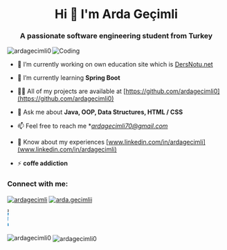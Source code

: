 <h1 align="center">Hi  👋 I'm Arda Geçimli</h1>
<h3 align="center">A passionate software engineering student from Turkey</h3>
<img align="right" alt="Coding" width="400" src="https://i.pinimg.com/originals/e8/f4/53/e8f453469a3ec97ecd354df465d73913.gif">

<p align="left"> <img src="https://komarev.com/ghpvc/?username=ardagecimli0&label=Profile%20views&color=0e75b6&style=flat" alt="ardagecimli0" /> </p>

-  🔭  I’m currently working on own education site which is [DersNotu.net](www.dersnotu.net)

-  🌱  I’m currently learning **Spring Boot**

-  👨‍💻 All of my projects are available at [https://github.com/ardagecimli0](https://github.com/ardagecimli0)

-  💬  Ask me about **Java, OOP, Data Structures, HTML / CSS**

-  📫  Feel free to reach me **ardagecimli70@gmail.com*

-  📄  Know about my experiences [www.linkedin.com/in/ardagecimli](www.linkedin.com/in/ardagecimli)

-  ⚡ **coffe addiction**

<h3 align="left">Connect with me:</h3>
<p align="left">
<a href="https://linkedin.com/in/ardagecimli" target="blank"><img align="center" src="https://raw.githubusercontent.com/rahuldkjain/github-profile-readme-generator/master/src/images/icons/Social/linked-in-alt.svg" alt="ardagecimli" height="30" width="40" /></a>
<a href="https://instagram.com/arda.gecimlii" target="blank"><img align="center" src="https://raw.githubusercontent.com/rahuldkjain/github-profile-readme-generator/master/src/images/icons/Social/instagram.svg" alt="arda.gecimlii" height="30" width="40" /></a>
</p>

<p align="left"> <a href="abguzellik.com" target="_blank" rel="noreferrer"> <img src="https://raw.githubusercontent.com/devicons/devicon/master/icons/css3/css3-original-wordmark.svg" alt="css3" width="4JUdGzvrMFDWrUUwY3toJATSeNwjn54LkCnKBPRzDuhzi5vSepHfUckJNxRL2gjkNrSqtCoRUrEDAgRwsQvVCjZbRyFTLRNyDmT1a1boZV://raw.githubusercontent.com/devicons/devicon/master/icons/html5/html5-original-wordmark.svg" alt="html5" width="4JUdGzvrMFDWrUUwY3toJATSeNwjn54LkCnKBPRzDuhzi5vSepHfUckJNxRL2gjkNrSqtCoRUrEDAgRwsQvVCjZbRyFTLRNyDmT1a1boZVraw.githubusercontent.com/devicons/devicon/master/icons/java/java-original.svg" alt="java" width="4JUdGzvrMFDWrUUwY3toJATSeNwjn54LkCnKBPRzDuhzi5vSepHfUckJNxRL2gjkNrSqtCoRUrEDAgRwsQvVCjZbRyFTLRNyDmT1a1boZVraw.githubusercontent.com/devicons/devicon/master/icons/mysql/mysql-original-wordmark.svg" alt="mysql" width="4JUdGzvrMFDWrUUwY3toJATSeNwjn54LkCnKBPRzDuhzi5vSepHfUckJNxRL2gjkNrSqtCoRUrEDAgRwsQvVCjZbRyFTLRNyDmT1a1boZVhttps://raw.githubusercontent.com/devicons/devicon/master/icons/photoshop/photoshop-line.svg" alt="photoshop" width="4JUdGzvrMFDWrUUwY3toJATSeNwjn54LkCnKBPRzDuhzi5vSepHfUckJNxRL2gjkNrSqtCoRUrEDAgRwsQvVCjZbRyFTLRNyDmT1a1boZVvectorlogo.zone/logos/springio/springio-icon.svg" alt="spring" width="40" height="40"/> </a> </p>

<p><img align="left" src="https://github-readme-stats.vercel.app/api/top-langs?username=ardagecimli0&show_icons=true&locale=en&layout=compact" alt="ardagecimli0" /></p>

<p>&nbsp;<img align="center" src="https://github-readme-stats.vercel.app/api?username=ardagecimli0&show_icons=true&locale=en" alt="ardagecimli0" /></p>

